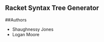 Racket Syntax Tree Generator
----------------------------

##Authors
- Shaughnessy Jones
- Logan Moore
